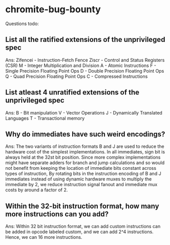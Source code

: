 # chromite-bug-bounty

Questions todo:
## List all the ratified extensions of the unprivileged spec
Ans:  Zifencei - Instruction-Fetch Fence
      Ziscr - Control and Status Registers (CSR)
      M - Integer Multiplication and Division
      A - Atomic Instructions
      F - Single Precision Floating Point Ops
      D - Double Precision Floating Point Ops
      Q - Quad Precision Floating Point Ops
      C - Compressed Instructions
## List atleast 4 unratified extensions of the unprivileged spec
Ans:  B - Bit manipulation
      V - Vector Operations
      J - Dynamically Translated Languages
      T - Transactional memory
## Why do immediates have such weird encodings?
Ans: The two variants of instruction formats B and J are used to  reduce the hardware cost of the simplest implementations. In all immediates, sign bit is always held at the 32st bit position. Since more complex implementations might have separate adders for branch and jump calculations and so would not benefit from keeping the location of immediate bits constant across types of instruction, By rotating bits in the instruction encoding of B and J immediates instead of using dynamic hardware muxes to multiply the immediate by 2, we reduce instruction signal fanout and immediate mux costs by around a factor of 2.

## Within the 32-bit instruction format, how many more instructions can you add?
Ans: Within 32 bit instruction format, we can add custom instructions can be added in opcode labeled custom, and we can add 2^4 instructions. Hence, we can 16 more instructions.
